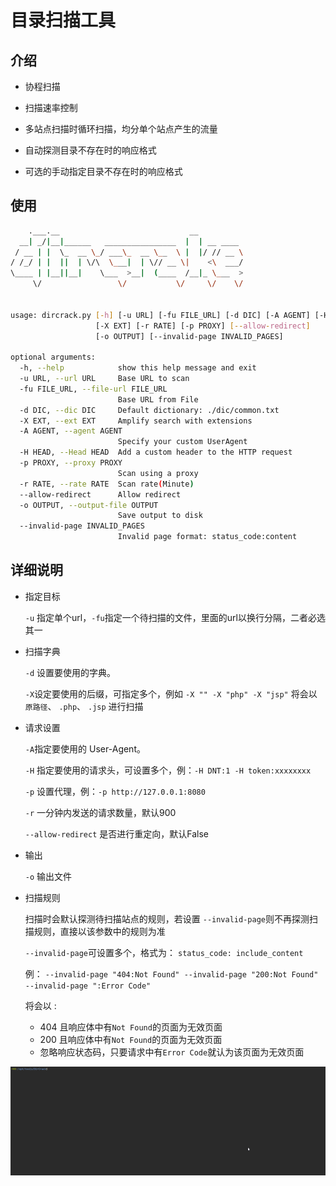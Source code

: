# 目录扫描工具

## 介绍

- 协程扫描

- 扫描速率控制

- 多站点扫描时循环扫描，均分单个站点产生的流量

- 自动探测目录不存在时的响应格式

- 可选的手动指定目录不存在时的响应格式


## 使用

```bash
    .___.__                             __
  __| _/|__|______   ________________  |  | __ ____
 / __ | |  \_  __ \_/ ___\_  __ \__  \ |  |/ // __ \
/ /_/ | |  ||  | \/\  \___|  | \// __ \|    <\  ___/
\____ | |__||__|    \___  >__|  (____  /__|_ \___  >
     \/                 \/           \/     \/    \/


usage: dircrack.py [-h] [-u URL] [-fu FILE_URL] [-d DIC] [-A AGENT] [-H HEAD]
                   [-X EXT] [-r RATE] [-p PROXY] [--allow-redirect]
                   [-o OUTPUT] [--invalid-page INVALID_PAGES]

optional arguments:
  -h, --help            show this help message and exit
  -u URL, --url URL     Base URL to scan
  -fu FILE_URL, --file-url FILE_URL
                        Base URL from File
  -d DIC, --dic DIC     Default dictionary: ./dic/common.txt
  -X EXT, --ext EXT     Amplify search with extensions
  -A AGENT, --agent AGENT
                        Specify your custom UserAgent
  -H HEAD, --Head HEAD  Add a custom header to the HTTP request
  -p PROXY, --proxy PROXY
                        Scan using a proxy
  -r RATE, --rate RATE  Scan rate(Minute)
  --allow-redirect      Allow redirect
  -o OUTPUT, --output-file OUTPUT
                        Save output to disk
  --invalid-page INVALID_PAGES
                        Invalid page format: status_code:content

```

## 详细说明

- 指定目标

    `-u` 指定单个url，`-fu`指定一个待扫描的文件，里面的url以换行分隔，二者必选其一

- 扫描字典

    `-d` 设置要使用的字典。

    `-X`设定要使用的后缀，可指定多个，例如  `-X "" -X "php" -X "jsp"` 将会以 `原路径`、 `.php`、 `.jsp` 进行扫描

- 请求设置

    `-A`指定要使用的 User-Agent。

    `-H` 指定要使用的请求头，可设置多个，例：`-H DNT:1 -H token:xxxxxxxx`

    `-p` 设置代理，例：`-p http://127.0.0.1:8080`

    `-r` 一分钟内发送的请求数量，默认900

    `--allow-redirect` 是否进行重定向，默认False

- 输出

    `-o` 输出文件

- 扫描规则

    扫描时会默认探测待扫描站点的规则，若设置 `--invalid-page`则不再探测扫描规则，直接以该参数中的规则为准

    `--invalid-page`可设置多个，格式为： `status_code: include_content`

    例： `--invalid-page "404:Not Found" --invalid-page "200:Not Found" --invalid-page ":Error Code"`

    将会以 :

    - 404 且响应体中有`Not Found`的页面为无效页面
    - 200 且响应体中有`Not Found`的页面为无效页面
    - 忽略响应状态码，只要请求中有`Error Code`就认为该页面为无效页面

![dircrack](./dircrack.gif)
